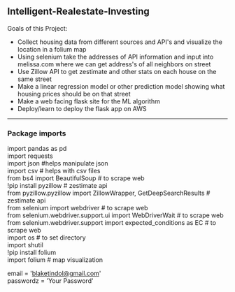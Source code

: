 ## Intelligent-Realestate-Investing

Goals of this Project: <br>
* Collect housing data from different sources and API's and visualize the location in a folium map <br>
* Using selenium take the addresses of API information and input into melissa.com where we can get address's of all neighbors on street <br>
* Use Zillow API to get zestimate and other stats on each house on the same street <br>
* Make a linear regression model or other prediction model showing what housing prices should be on that street <br>
* Make a web facing flask site for the ML algorithm <br>
* Deploy/learn to deploy the flask app on AWS  <br>

-----------------------------------------------------------------------------------------------------------------------------------------------
<h3> Package imports </h3>

import pandas as pd<br>
import requests<br>
import json                                                        #helps manipulate json<br>
import csv                                                         # helps with csv files<br>
from bs4 import BeautifulSoup                                      # to scrape web<br>
!pip install pyzillow                                              # zestimate api<br>
from pyzillow.pyzillow import ZillowWrapper, GetDeepSearchResults  # zestimate api<br>
from selenium import webdriver                                     # to scrape web<br>
from selenium.webdriver.support.ui import WebDriverWait            # to scrape web<br>
from selenium.webdriver.support import expected_conditions as EC   # to scrape web<br>
import os                                                          # to set directory<br>
import shutil<br>
!pip install folium<br>
import folium                                                      # map visualization<br>


email = 'blaketindol@gmail.com'<br>
passwordz = 'Your Password' <br>
